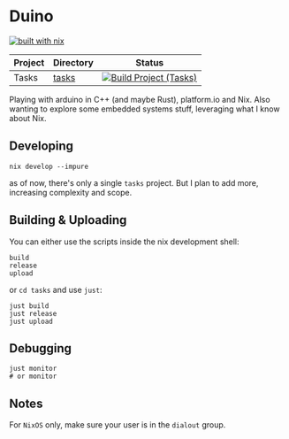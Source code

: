 # Duino

[![built with nix](https://builtwithnix.org/badge.svg)](https://builtwithnix.org)

|    Project    |     Directory     |  Status   |
| ------------- | ----------------- | --------- |
| Tasks         | [tasks](./tasks/) | [![Build Project (Tasks)](https://github.com/mtrsk/duino/actions/workflows/build.yml/badge.svg)](https://github.com/mtrsk/duino/actions/workflows/build.yml) |

Playing with arduino in C++ (and maybe Rust), platform.io and Nix. Also wanting to explore some embedded systems stuff, leveraging what I know about Nix.

## Developing

```shell
nix develop --impure
```
as of now, there's only a single `tasks` project. But I plan to add more, increasing complexity and scope.

## Building & Uploading

You can either use the scripts inside the nix development shell:
```shell
build
release
upload
```
or `cd tasks` and use `just`:
```shell
just build
just release
just upload
```

## Debugging

```shell
just monitor
# or monitor
```

## Notes

For `NixOS` only, make sure your user is in the `dialout` group.
